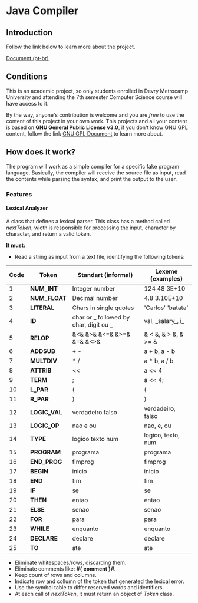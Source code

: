 # Java Compiler

## Introduction
  Follow the link below to learn more about the project. 
  
  [Document (pt-br)](https://s3-sa-east-1.amazonaws.com/prd-multimedia-store/forum.postagem/204430/Projeto1-AnLexico.pdf)

## Conditions
  This is an academic project, so only students enrolled in Devry Metrocamp University and attending the 7th semester Computer Science course will have access to it.
  
  By the way, anyone's contribution is welcome and you are *free* to use the content of this project in your own work.
  This projects and all your content is based on **GNU General Public License v3.0**, if you don't know GNU GPL content, follow the link [GNU GPL Document](https://github.com/lhpsilvadev/java-compiler/blob/master/LICENSE) to learn more about.
  
## How does it work?
  The program will work as a simple compiler for a specific fake program language. Basically, the compiler will receive the source file as input, read the contents while parsing the syntax, and print the output to the user.
  
  ### Features
  
  #### Lexical Analyzer
  A class that defines a lexical parser. This class has a method called *nextToken*, wicth is responsible for processing the input, character by character, and return a valid token.
  
  **It must:**<br>
  * Read a string as input from a text file, identifying the following tokens:
    
  | Code | Token | Standart (informal) | Lexeme (examples) |
  | ---- | ----- | ------------------- | ----------------- |
  | 1 | **NUM_INT** | Integer number | 124 48 3E+10 |
  | 2 | **NUM_FLOAT** | Decimal number | 4.8 3.10E+10 |
  | 3 | **LITERAL** | Chars in single quotes | 'Carlos' 'batata' |
  | 4 | **ID** | char or _ followed by char, digit ou _ | val, \_salary\_, i\_ |
  | 5 | **RELOP** | &<& &>& &<=& &>=& &=& &<>& | & < &, & > &, & >= & |
  | 6 | **ADDSUB** | + - | a + b, a - b|
  | 7 | **MULTDIV** | * / | a * b, a / b|
  | 8 | **ATTRIB** | << | a << 4 |
  | 9 | **TERM** | ; | a << 4; |
  | 10 | **L_PAR** | ( | ( |
  | 11 | **R_PAR** | ) | ) |
  | 12 | **LOGIC_VAL** |  verdadeiro falso | verdadeiro, falso |
  | 13 | **LOGIC_OP** | nao e ou | nao, e, ou |
  | 14 | **TYPE** | logico texto num | logico, texto, num |
  | 15 | **PROGRAM** | programa | programa |
  | 16 | **END_PROG** | fimprog | fimprog |
  | 17 | **BEGIN** | inicio | inicio |
  | 18 | **END** | fim | fim |
  | 19 | **IF** | se | se |
  | 20 | **THEN** | entao | entao |
  | 21 | **ELSE** | senao | senao |
  | 22 | **FOR** | para | para |
  | 23 | **WHILE** | enquanto | enquanto |
  | 24 | **DECLARE** | declare | declare |
  | 25 | **TO** | ate | ate |
  
  * Eliminate whitespaces/rows, discarding them.
  * Eliminate comments like: **#{ comment }#**.
  * Keep count of rows and columns.
  * Indicate row and collumn of the token that generated the lexical error.
  * Use the symbol table to differ reserved words and identifiers.
  * At each call of *nextToken*, it must return an object of *Token* class.
  
